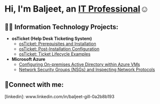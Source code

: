 <h1>Hi, I'm Baljeet, an <a href="https://linkedin.com/in/baljeet-gill-0a2b8b193">IT Professional</a>☺</h1>

<h2>👨‍💻 Information Technology Projects:</h2>

- <b>osTicket (Help Desk Ticketing System)</b>
  - [osTicket: Prerequisites and Installation](https://github.com/Baljeet209/osticket-prereqs)
  - [osTicket: Post-Installation Configuration](https://github.com/Baljeet209/post-install-config)
  - [osTicket: Ticket Lifecycle Examples](https://github.com/Baljeet209/ticket-lifecycle)
- <b>Microsoft Azure</b>
  - [Configuring On-premises Active Directory within Azure VMs](https://github.com/Baljeet209/configure-ad)
  - [Network Security Groups (NSGs) and Inspecting Network Protocols](https://github.com/Baljeet209/azure-network-protocols)

<h2>🤳Connect with me:</h2> 
[linkedin]: www.linkedin.com/in/baljeet-gill-0a2b8b193
